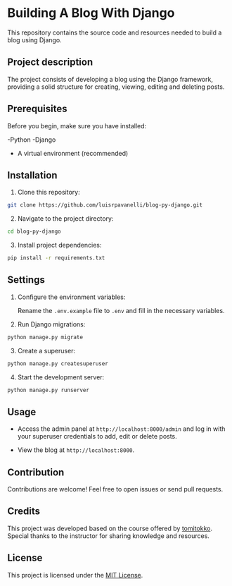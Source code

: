 # Building A Blog With Django

This repository contains the source code and resources needed to build a blog using Django.

## Project description

The project consists of developing a blog using the Django framework, providing a solid structure for creating, viewing, editing and deleting posts.

## Prerequisites

Before you begin, make sure you have installed:

-Python
-Django
- A virtual environment (recommended)

## Installation

1. Clone this repository:

```bash
git clone https://github.com/luisrpavanelli/blog-py-django.git
```

2. Navigate to the project directory:

```bash
cd blog-py-django
```

3. Install project dependencies:

```bash
pip install -r requirements.txt
```

## Settings

1. Configure the environment variables:
   
    Rename the `.env.example` file to `.env` and fill in the necessary variables.

2. Run Django migrations:

```bash
python manage.py migrate
```

3. Create a superuser:

```bash
python manage.py createsuperuser
```

4. Start the development server:

```bash
python manage.py runserver
```

## Usage

- Access the admin panel at `http://localhost:8000/admin` and log in with your superuser credentials to add, edit or delete posts.

- View the blog at `http://localhost:8000`.

## Contribution

Contributions are welcome! Feel free to open issues or send pull requests.

## Credits

This project was developed based on the course offered by [tomitokko](https://github.com/tomitokko). Special thanks to the instructor for sharing knowledge and resources.

## License

This project is licensed under the [MIT License](LICENSE).